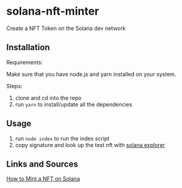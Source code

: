 # solana-nft-minter

Create a NFT Token on the Solana dev network


## Installation

Requirements:

Make sure that you have node.js and yarn installed on your system.

Steps:

1. clone and cd into the repo
2. run `yarn` to install/update all the dependencies


## Usage

1. run `node index` to run the index script
2. copy signature and look up the test nft with [solana explorer](https://explorer.solana.com/)


## Links and Sources

[How to Mint a NFT on Solana](https://www.quicknode.com/guides/web3-sdks/how-to-mint-an-nft-on-solana)
